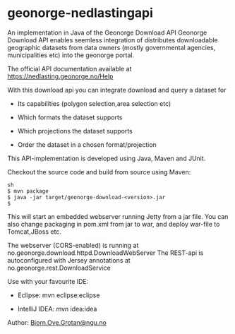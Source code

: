 # geonorge-nedlastingapi

An implementation in Java of the Geonorge Download API 
Geonorge Download API enables seemless integration of distributes downloadable geographic datasets
from data owners (mostly governmental agencies, municipalities etc) into the geonorge portal.

The official API documentation available at https://nedlasting.geonorge.no/Help



With this download api you can integrate download and query a dataset for
  
  - Its capabilities (polygon selection,area selection etc)
  
  - Which formats the dataset supports
  
  - Which projections the dataset supports
  
  - Order the dataset in a chosen format/projection


This API-implementation is developed using Java, Maven and JUnit.

Checkout the source code and build from source using Maven:
```
sh
$ mvn package 
$ java -jar target/geonorge-download-<version>.jar
$ 
```


This will start an embedded webserver running Jetty from a jar file. 
You can also change packaging in pom.xml from jar to war, and deploy war-file to Tomcat,JBoss etc.

The webserver (CORS-enabled) is running at no.geonorge.download.httpd.DownloadWebServer
The REST-api is autoconfigured with Jersey annotations at no.geonorge.rest.DownloadService



Use with your favourite IDE:

- Eclipse: mvn eclipse:eclipse

- IntelliJ IDEA: mvn idea:idea






Author: Bjorn.Ove.Grotan@ngu.no